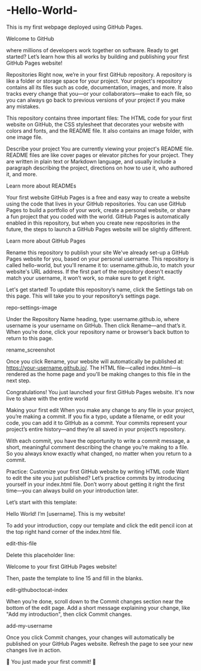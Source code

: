 # -Hello-World-
This is my first webpage deployed using GitHub Pages.

Welcome to GitHub

where millions of developers work together on software. Ready to get started? Let’s learn how this all works by building and publishing your first GitHub Pages website!

Repositories
Right now, we’re in your first GitHub repository. A repository is like a folder or storage space for your project. Your project's repository contains all its files such as code, documentation, images, and more. It also tracks every change that you—or your collaborators—make to each file, so you can always go back to previous versions of your project if you make any mistakes.

This repository contains three important files: The HTML code for your first website on GitHub, the CSS stylesheet that decorates your website with colors and fonts, and the README file. It also contains an image folder, with one image file.

Describe your project
You are currently viewing your project's README file. README files are like cover pages or elevator pitches for your project. They are written in plain text or Markdown language, and usually include a paragraph describing the project, directions on how to use it, who authored it, and more.

Learn more about READMEs

Your first website
GitHub Pages is a free and easy way to create a website using the code that lives in your GitHub repositories. You can use GitHub Pages to build a portfolio of your work, create a personal website, or share a fun project that you coded with the world. GitHub Pages is automatically enabled in this repository, but when you create new repositories in the future, the steps to launch a GitHub Pages website will be slightly different.

Learn more about GitHub Pages

Rename this repository to publish your site
We've already set-up a GitHub Pages website for you, based on your personal username. This repository is called hello-world, but you'll rename it to: username.github.io, to match your website's URL address. If the first part of the repository doesn’t exactly match your username, it won’t work, so make sure to get it right.

Let's get started! To update this repository’s name, click the Settings tab on this page. This will take you to your repository’s settings page.

repo-settings-image

Under the Repository Name heading, type: username.github.io, where username is your username on GitHub. Then click Rename—and that’s it. When you’re done, click your repository name or browser’s back button to return to this page.

rename_screenshot

Once you click Rename, your website will automatically be published at: https://your-username.github.io/. The HTML file—called index.html—is rendered as the home page and you'll be making changes to this file in the next step.

Congratulations! You just launched your first GitHub Pages website. It's now live to share with the entire world

Making your first edit
When you make any change to any file in your project, you’re making a commit. If you fix a typo, update a filename, or edit your code, you can add it to GitHub as a commit. Your commits represent your project’s entire history—and they’re all saved in your project’s repository.

With each commit, you have the opportunity to write a commit message, a short, meaningful comment describing the change you’re making to a file. So you always know exactly what changed, no matter when you return to a commit.

Practice: Customize your first GitHub website by writing HTML code
Want to edit the site you just published? Let’s practice commits by introducing yourself in your index.html file. Don’t worry about getting it right the first time—you can always build on your introduction later.

Let’s start with this template:

<p>Hello World! I’m [username]. This is my website!</p>
To add your introduction, copy our template and click the edit pencil icon at the top right hand corner of the index.html file.

edit-this-file

Delete this placeholder line:

<p>Welcome to your first GitHub Pages website!</p>
Then, paste the template to line 15 and fill in the blanks.

edit-githuboctocat-index

When you’re done, scroll down to the Commit changes section near the bottom of the edit page. Add a short message explaining your change, like "Add my introduction", then click Commit changes.

add-my-username

Once you click Commit changes, your changes will automatically be published on your GitHub Pages website. Refresh the page to see your new changes live in action.

🎉 You just made your first commit! 🎉

